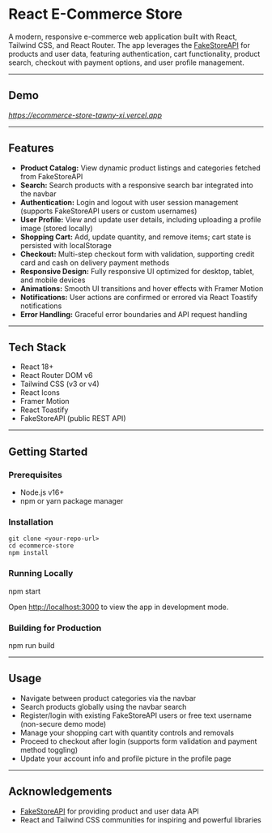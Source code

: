 # React E-Commerce Store

A modern, responsive e-commerce web application built with React, Tailwind CSS, and React Router. The app leverages the [FakeStoreAPI](https://fakestoreapi.com/) for products and user data, featuring authentication, cart functionality, product search, checkout with payment options, and user profile management.

---

## Demo

*https://ecommerce-store-tawny-xi.vercel.app*

---

## Features

- **Product Catalog:** View dynamic product listings and categories fetched from FakeStoreAPI
- **Search:** Search products with a responsive search bar integrated into the navbar
- **Authentication:** Login and logout with user session management (supports FakeStoreAPI users or custom usernames)
- **User Profile:** View and update user details, including uploading a profile image (stored locally)
- **Shopping Cart:** Add, update quantity, and remove items; cart state is persisted with localStorage
- **Checkout:** Multi-step checkout form with validation, supporting credit card and cash on delivery payment methods
- **Responsive Design:** Fully responsive UI optimized for desktop, tablet, and mobile devices
- **Animations:** Smooth UI transitions and hover effects with Framer Motion
- **Notifications:** User actions are confirmed or errored via React Toastify notifications
- **Error Handling:** Graceful error boundaries and API request handling

---

## Tech Stack

- React 18+
- React Router DOM v6
- Tailwind CSS (v3 or v4)
- React Icons
- Framer Motion
- React Toastify
- FakeStoreAPI (public REST API)

---

## Getting Started

### Prerequisites

- Node.js v16+
- npm or yarn package manager

### Installation
```
git clone <your-repo-url>
cd ecommerce-store
npm install
```


### Running Locally

npm start


Open [http://localhost:3000](http://localhost:3000) to view the app in development mode.

### Building for Production
npm run build


---

## Usage

- Navigate between product categories via the navbar
- Search products globally using the navbar search
- Register/login with existing FakeStoreAPI users or free text username (non-secure demo mode)
- Manage your shopping cart with quantity controls and removals
- Proceed to checkout after login (supports form validation and payment method toggling)
- Update your account info and profile picture in the profile page

---


## Acknowledgements

- [FakeStoreAPI](https://fakestoreapi.com/) for providing product and user data API  
- React and Tailwind CSS communities for inspiring and powerful libraries




